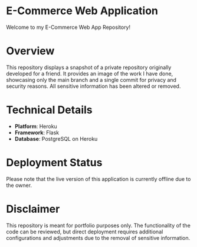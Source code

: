# E-Commerce Web Application
Welcome to my E-Commerce Web App Repository!

# Overview
This repository displays a snapshot of a private repository originally developed for a friend. It provides an image of the work I have done, showcasing only the main branch and a single commit for privacy and security reasons. All sensitive information has been altered or removed.

# Technical Details
- **Platform**: Heroku
- **Framework**: Flask
- **Database**: PostgreSQL on Heroku

# Deployment Status
Please note that the live version of this application is currently offline due to the owner.

# Disclaimer
This repository is meant for portfolio purposes only. The functionality of the code can be reviewed, but direct deployment requires additional configurations and adjustments due to the removal of sensitive information.
